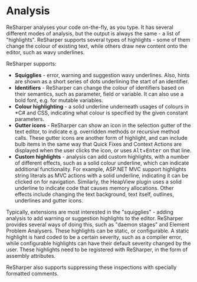 ---
---

# Analysis

ReSharper analyses your code on-the-fly, as you type. It has several different modes of analysis, but the output is always the same - a list of "highlights". ReSharper supports several types of highlights - some of them change the colour of existing text, while others draw new content onto the editor, such as wavy underlines.

ReSharper supports:

* **Squigglies** - error, warning and suggestion wavy underlines. Also, hints are shown as a short series of dots underlining the start of an identifier.
* **Identifiers** - ReSharper can change the colour of identifiers based on their semantics, such as parameter, field or variable. It can also use a bold font, e.g. for mutable variables.
* **Colour highlighting** - a solid underline underneath usages of colours in *C# and CSS, indicating what colour is specified by the given constant parameters.
* **Gutter icons** - ReSharper can show an icon in the selection gutter of the text editor, to indicate e.g. overridden methods or recursive method calls. These gutter icons are another form of highlight, and can include bulb items in the same way that Quick Fixes and Context Actions are displayed when the user clicks the icon, or uses <kbd>Alt</kbd>+<kbd>Enter</kbd> on that line.
* **Custom highlights** - analysis can add custom highlights, with a number of different effects, such as a solid colour underline, which can indicate additional functionality. For example, ASP.NET MVC support highlights string literals as MVC actions with a solid underline, indicating it can be clicked on for navigation. Similarly, the HeapView plugin uses a solid underline to indicate code that causes memory allocations. Other effects include changing the text background, text itself, outlines, underlines and gutter icons.

Typically, extensions are most interested in the "squigglies" - adding analysis to add warning or suggestion highlights to the editor. ReSharper provides several ways of doing this, such as "daemon stages" and Element Problem Analysers. These highlights can be static, or configurable. A static highlight is hard coded to be a certain severity, such as a compiler error, while configurable highlights can have their default severity changed by the user. These highlights need to be registered with ReSharper, in the form of assembly attributes.

ReSharper also supports suppressing these inspections with specially formatted comments.
